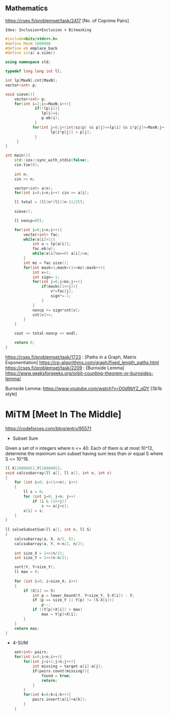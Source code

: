 ## Mathematics

https://cses.fi/problemset/task/2417 [No. of Coprime Pairs] </br>

`Idea: Inclusion+Exclusion + Bitmasking`

```cpp
#include<bits/stdc++.h>
#define MaxN 1000006
#define eb emplace_back
#define sz(a) a.size()

using namespace std;

typedef long long int ll;

int lp[MaxN],cnt[MaxN];
vector<int> p;

void sieve(){
	vector<int> p;
	for(int i=2;i<=MaxN;i++){
     		 if(!lp[i]){ 
        		lp[i]=i; 
        		p.eb(i); 
      		 }
        	for(int j=0;j<(int)sz(p) && p[j]<=lp[i] && i*p[j]<=MaxN;j++){
              		lp[i*p[j]] = p[j];      
         	 }	
	 }
}

int main(){
	std::ios::sync_with_stdio(false);
	cin.tie(0);
	
	int n;
	cin >> n;

	vector<int> a(n);
	for(int i=0;i<n;i++) cin >> a[i];

	ll total = (ll)n*(ll)(n-1)/2ll;
	
	sieve();

	ll noncp=0ll;

	for(int i=0;i<n;i++){
		vector<int> fac;
		while(a[i]>1){
			int u = lp[a[i]];
			fac.eb(u);
			while(a[i]%u==0) a[i]/=u;
		}
		int mz = fac.size();
		for(int mask=1;mask<(1<<mz);mask++){
			int v=1;
			int sign=-1;
			for(int j=0;j<mz;j++){
				if(mask&(1<<j)){
					v*=fac[j];
					sign*=-1;
				}
			}
			noncp += sign*cnt[v];
			cnt[v]++;		
		}		
	}

	cout << total-noncp << endl;

	return 0;
}
```
 
https://cses.fi/problemset/task/1723 : [Paths in a Graph, Matrix Exponentiation] https://cp-algorithms.com/graph/fixed_length_paths.html </br> 
https://cses.fi/problemset/task/2209 : [Burnside Lemma] https://www.geeksforgeeks.org/orbit-counting-theorem-or-burnsides-lemma/ </br>

Burnside Lemma: https://www.youtube.com/watch?v=D0d9bYZ_qDY [3b1b style]


# MiTM [Meet In The Middle]

https://codeforces.com/blog/entry/95571

* Subset Sum

Given a set of n integers where n <= 40. Each of them is at most 10^12, determine the maximum sum subset having sum less than or equal S where S <= 10^18.

```cpp
ll X[2000005],Y[2000005];
void calcsubarray(ll a[], ll x[], int n, int c)
{
    for (int i=0; i<(1<<n); i++)
    {
        ll s = 0;
        for (int j=0; j<n; j++)
            if (i & (1<<j))
                s += a[j+c];
        x[i] = s;
    }
}
 
ll solveSubsetSum(ll a[], int n, ll S)
{
    calcsubarray(a, X, n/2, 0);
    calcsubarray(a, Y, n-n/2, n/2);
 
    int size_X = 1<<(n/2);
    int size_Y = 1<<(n-n/2);

    sort(Y, Y+size_Y);
    ll max = 0;
    
    for (int i=0; i<size_X; i++)
    {
        if (X[i] <= S)
            int p = lower_bound(Y, Y+size_Y, S-X[i]) - Y;
            if (p == size_Y || Y[p] != (S-X[i]))
                p--;
            if ((Y[p]+X[i]) > max)
                max = Y[p]+X[i];
        }
    }
    return max;
}
```

* 4-SUM 

```cpp	
	set<int> pairs;
	for(int i=0;i<n;i++){
		for(int j=i+1;j<n;j++){
			int missing = target-a[i]-a[j];
			if(pairs.count(missing)){
				found = true;
				return;
			}
		}
		for(int k=0;k<i;k++){
			pairs.insert(a[i]+a[k]);
		}
	}
```
